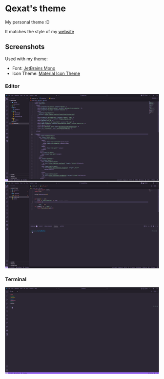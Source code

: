 # Qexat's theme

My personal theme :D

It matches the style of my [website](https://qexat.com/)

## Screenshots

Used with my theme:

- Font: [JetBrains Mono](https://www.jetbrains.com/lp/mono/)
- Icon Theme: [Material Icon Theme](https://marketplace.visualstudio.com/items?itemName=PKief.material-icon-theme)

### Editor

![Editor, HTML](./images/editor_html.png)
![Editor, Python](./images/editor_python.png)

### Terminal

![Terminal](./images/term_colors.png)
